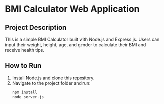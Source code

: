 # BMI Calculator Web Application

## Project Description
This is a simple BMI Calculator built with Node.js and Express.js. Users can input their weight, height, age, and gender to calculate their BMI and receive health tips.

## How to Run
1. Install Node.js and clone this repository.
2. Navigate to the project folder and run:
   ```bash
   npm install
   node server.js
